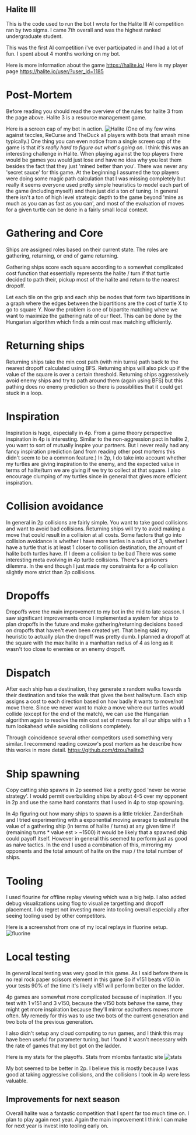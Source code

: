 ## Halite III
This is the code used to run the bot I wrote for the Halite III AI competition
ran by two sigma. I came 7th overall and was the highest ranked undergraduate
student. 

This was the first AI competition i've ever participated in and I had a lot of fun.
I spent about 4 months working on my bot.

Here is more information about the game https://halite.io/
Here is my player page https://halite.io/user/?user_id=1185

# Post-Mortem
Before reading you should read the overview of the rules for halite 3 from 
the page above. Halite 3 is a resource management game.

Here is a screen cap of my bot in action.
![Halite](https://i.imgur.com/TmiKKkw.png)
(One of my few wins against teccles, ReCurse and TheDuck all players with bots
that smash mine typically.) One thing you 
can even notice from a single screen cap of the game is that *it's really hard
to figure out what's going on*. I think this was an interesting challenge
in Halite. When playing against the top players there would be games you would just lose and have no idea why you lost them besides
the fact that they just 'mined better than you'. There was never any 'secret sauce' for this game. At the beginning I assumed
the top players were doing some magic path calculation that I was missing completely
but really it seems everyone used pretty simple heuristics to model each part of the game
(including myself) and then just did a ton of tuning.
In general there isn't a ton of high level strategic depth to the game beyond 'mine as much as you can as fast as you can', and most of 
the evaluation of moves for a given turtle can be done in a fairly small local context.

# Gathering and Core
Ships are assigned roles based on their current state. The roles are
gathering, returning, or end of game returning.

Gathering ships score each square according to a somewhat complicated 
cost function that essentially represents the halite / turn if that turtle
decided to path their, pickup most of the halite and return to the nearest dropoff.

Let each tile on the grip and each ship be nodes that form two bipartitions in a graph where the edges between the bipartitions are the cost of turtle X to go to square Y. Now the problem is one of bipartite matching where we want to maximize the gathering rate of our fleet. This can be done by the Hungarian algorithm which finds a min cost max matching efficiently.

# Returning ships
Returning ships take the min cost path (with min turns) path back to the nearest dropoff calculated using BFS. Returning ships will also pick up if the value of the square is over a certain threshold. Returning ships aggressively avoid enemy ships and try to path around them (again using BFS) but this pathing does no enemy prediction so there is possiblities that it could get stuck in a loop.

# Inspiration
Inspiration is huge, especially in 4p. From a game theory perspective inspiration in 4p is interesting. Similar to the non-aggression pact in halite 2, you want to sort of mutually inspire your partners. But I never really
had any fancy inspiration prediction (and from reading other post mortems this didn't
seem to be a common feature.) In 2p, I do take into account whether my turtles are
giving inspiration to the enemy, and the expected value in terms of halite/turn we
are giving if we try to collect at that square. I also encourage clumping of my turtles
since in general that gives more efficient inspiration.

# Collision avoidance
In general in 2p collisions are fairly simple. You want to take good collisions and want to avoid bad collisions. Returning ships will try to avoid making a move that could result in a collision at all costs. Some factors that go into collision avoidance is
whether I have more turtles in a radius of 3, whether I have a turtle that is at least
1 closer to collision destination, the amount of halite both turtles have.
If I deem a collision to be bad
There was some interesting meta evolving in 4p turtle collisions. There's a prisoners
dilemma. In the end though I just made my constraints for a 4p collision slightly more strict than 2p collisions.

# Dropoffs
Dropoffs were the main improvement to my bot in the mid to late season.
I saw significant improvements once I implemented a system for ships to plan dropoffs
in the future and make gathering/returning decisions based on dropoffs that haven't
even been created yet. That being said my heuristic to actually plan the dropoff was pretty dumb. I planned a dropoff at the square with the max halite in a manhattan radius of 4 as long as it wasn't too close to enemies or an enemy dropoff.

# Dispatch
After each ship has a destination, they generate x random walks towards their destination
and take the walk that gives the best halite/turn. 
Each ship assigns a cost to each direction based on how badly it wants to move/not move there.
Since we never want to make a move where our turtles would collide (except for the end of the match), we can use the Hungarian algorithm again to resolve
the min cost set of moves for all our ships with a 1 turn lookahead while avoiding collisions completely.

Through coincidence several other competitors used something very similar. I recommend reading cowzow's post mortem as he describe
how this works in more detail.
https://github.com/dzou/halite3

# Ship spawning
Copy catting ship spawns in 2p seemed like a pretty good 'never be worse strategy'. I would permit overbuilding ships by about 4-5 over my opponent in 2p and use the
same hard constants that I used in 4p to stop spawning.

In 4p figuring out how many ships to spawn is a little trickier. ZanderShah and I tried
experimenting with a exponential moving average to estimate the value of a gathering ship (in terms of halite / turns)
at any given time if (remaining turns * value est > ~1500) it would be likely that a spawned ship could payoff itself. However in general this seemed to perform just as good as naive tactics. In the end I used a combination of this, mirroring my opponents and the total amount of halite on the map / the total number of ships.

# Tooling
I used flourine for offline replay viewing which was a big help. I also added 
debug visualizations using flog to visualize targetting and dropoff placement. I do
regret not investing more into tooling overall especially after seeing tooling used by other competitors.

Here is a screenshot from one of my local replays in fluorine setup.
![fluorine](https://i.imgur.com/9r4xxOU.png)

# Local testing
In general local testing was very good in this game. As I said before there is no real rock paper scissors element in this game
So if v151 beats v150 in your tests 90% of the time it's likely v151 will perform better on the ladder.

4p games are somewhat more complicated because of inspiration. If you test with 1 v151 and 3 v150, because the v150 bots
behave the same, they might get more inspiration because they'll mirror eachothers moves more often. My remedy for this was
to use two bots of the current generation and two bots of the previous generation.

I also didn't setup any cloud computing to run games, and I think this may have been useful for parameter tuning, but I found
it wasn't necessary with the rate of games that my bot got on the ladder.

Here is my stats for the playoffs.
Stats from mlombs fantastic site 
![stats](https://i.imgur.com/HdrNwFd.png)

My bot seemed to be better in 2p. I believe this is mostly because I was good
at taking aggressive collisions, and the collisions I took in 4p were less
valuable.


## Improvements for next season
Overall halite was a fantastic competition that I spent far too much time on.
I plan to play again next year. Again the main improvement I think I can make
for next year is invest into tooling early on.

